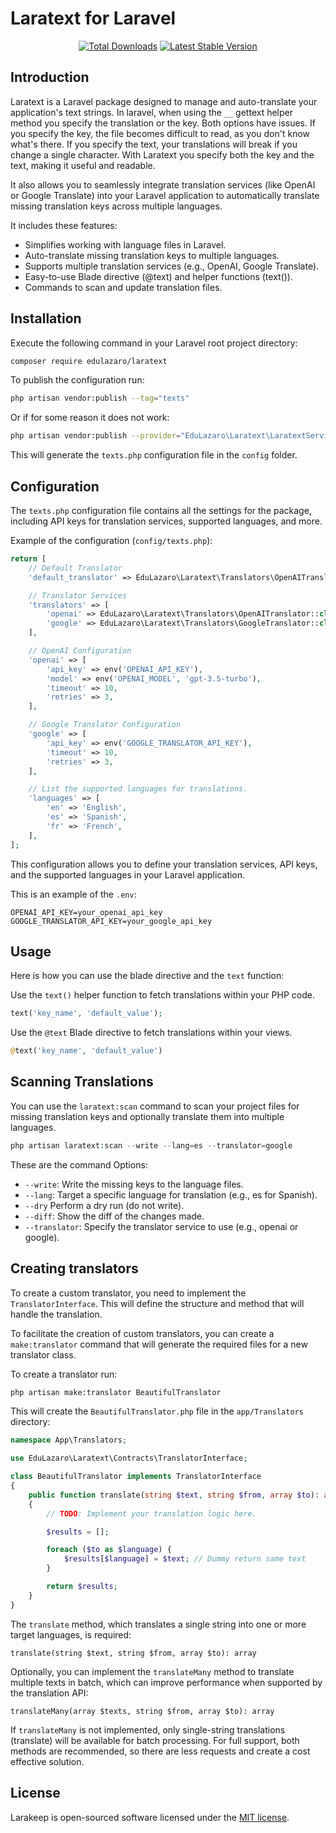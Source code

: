 # Laratext for Laravel

<p align="center">
    <a href="https://packagist.org/packages/edulazaro/laratext"><img src="https://img.shields.io/packagist/dt/edulazaro/laratext" alt="Total Downloads"></a>
    <a href="https://packagist.org/packages/edulazaro/laratext"><img src="https://img.shields.io/packagist/v/edulazaro/laratext" alt="Latest Stable Version"></a>
</p>


## Introduction

Laratext is a Laravel package designed to manage and auto-translate your application's text strings. In laravel, when using the `__` gettext helper method you specify the translation or the key. Both options have issues. If you specify the key, the file becomes difficult to read, as you don't know what's there. If you specify the text, your translations will break if you change a single character. With Laratext you specify both the key and the text, making it useful and readable.

It also allows you to seamlessly integrate translation services (like OpenAI or Google Translate) into your Laravel application to automatically translate missing translation keys across multiple languages.

It includes these features:

* Simplifies working with language files in Laravel.
* Auto-translate missing translation keys to multiple languages.
* Supports multiple translation services (e.g., OpenAI, Google Translate).
* Easy-to-use Blade directive (@text) and helper functions (text()).
* Commands to scan and update translation files.

## Installation

Execute the following command in your Laravel root project directory:

```bash
composer require edulazaro/laratext
```

To publish the configuration run:

```bash
php artisan vendor:publish --tag="texts"
```

Or if for some reason it does not work:

```bash
php artisan vendor:publish --provider="EduLazaro\Laratext\LaratextServiceProvider" --tag="texts"
```

This will generate the `texts.php` configuration file in the `config` folder.

## Configuration

The `texts.php` configuration file contains all the settings for the package, including API keys for translation services, supported languages, and more.

Example of the configuration (`config/texts.php`):

```php
return [
    // Default Translator
    'default_translator' => EduLazaro\Laratext\Translators\OpenAITranslator::class,

    // Translator Services
    'translators' => [
        'openai' => EduLazaro\Laratext\Translators\OpenAITranslator::class,
        'google' => EduLazaro\Laratext\Translators\GoogleTranslator::class,
    ],

    // OpenAI Configuration
    'openai' => [
        'api_key' => env('OPENAI_API_KEY'),
        'model' => env('OPENAI_MODEL', 'gpt-3.5-turbo'),
        'timeout' => 10,
        'retries' => 3,
    ],

    // Google Translator Configuration
    'google' => [
        'api_key' => env('GOOGLE_TRANSLATOR_API_KEY'),
        'timeout' => 10,
        'retries' => 3,
    ],

    // List the supported languages for translations.
    'languages' => [
        'en' => 'English',
        'es' => 'Spanish',
        'fr' => 'French',
    ],
];
```

This configuration allows you to define your translation services, API keys, and the supported languages in your Laravel application.

This is an example of the `.env`:

```
OPENAI_API_KEY=your_openai_api_key
GOOGLE_TRANSLATOR_API_KEY=your_google_api_key
```

## Usage

Here is how you can use the blade directive and the `text` function:

Use the `text()` helper function to fetch translations within your PHP code.

```php
text('key_name', 'default_value');
```

Use the `@text` Blade directive to fetch translations within your views.

```php
@text('key_name', 'default_value')
```

## Scanning Translations

You can use the `laratext:scan` command to scan your project files for missing translation keys and optionally translate them into multiple languages.

```php
php artisan laratext:scan --write --lang=es --translator=google
```

These are the command Options:

* `--write`: Write the missing keys to the language files.
* `--lang`: Target a specific language for translation (e.g., es for Spanish).
* `--dry` Perform a dry run (do not write).
* `--diff`: Show the diff of the changes made.
* `--translator`: Specify the translator service to use (e.g., openai or google).


## Creating translators

To create a custom translator, you need to implement the `TranslatorInterface`. This will define the structure and method that will handle the translation.

To facilitate the creation of custom translators, you can create a `make:translator` command that will generate the required files for a new translator class.

To create a translator run:

```bash
php artisan make:translator BeautifulTranslator
```

This will create the `BeautifulTranslator.php` file in the `app/Translators` directory: 

```php
namespace App\Translators;

use EduLazaro\Laratext\Contracts\TranslatorInterface;

class BeautifulTranslator implements TranslatorInterface
{
    public function translate(string $text, string $from, array $to): array
    {
        // TODO: Implement your translation logic here.

        $results = [];

        foreach ($to as $language) {
            $results[$language] = $text; // Dummy return same text
        }

        return $results;
    }
}
```

The `translate` method, which translates a single string into one or more target languages, is required:

```
translate(string $text, string $from, array $to): array
```

Optionally, you can implement the `translateMany` method to translate multiple texts in batch, which can improve performance when supported by the translation API:

```
translateMany(array $texts, string $from, array $to): array
```

If `translateMany` is not implemented, only single-string translations (translate) will be available for batch processing. For full support, both methods are recommended, so there are less requests and create a cost effective solution.

## License

Larakeep is open-sourced software licensed under the [MIT license](LICENSE.md).
